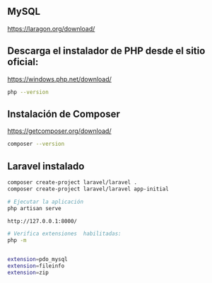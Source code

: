 ## MySQL

https://laragon.org/download/

## Descarga el instalador de PHP desde el sitio oficial:

https://windows.php.net/download/

```sh
php --version
```

## Instalación de Composer

https://getcomposer.org/download/

```sh
composer --version
```

## Laravel instalado

```sh
composer create-project laravel/laravel .
composer create-project laravel/laravel app-initial

# Ejecutar la aplicación
php artisan serve

http://127.0.0.1:8000/

```

```sh
# Verifica extensiones  habilitadas:
php -m


extension=pdo_mysql
extension=fileinfo
extension=zip
```
